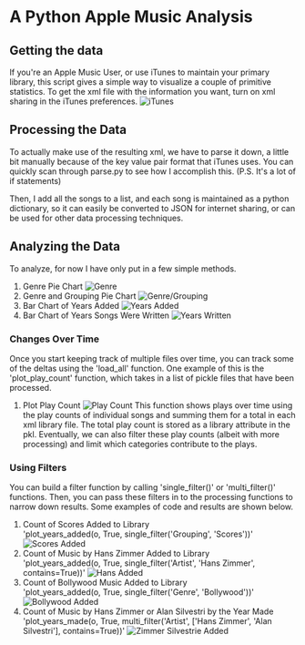 # A Python Apple Music Analysis
## Getting the data
If you're an Apple Music User, or use iTunes to maintain your primary library, this script gives a simple way to visualize a couple of primitive statistics. To get the xml file with the information you want, turn on xml sharing in the iTunes preferences.
![iTunes](./itunes.png "iTunes Preferences")

## Processing the Data
To actually make use of the resulting xml, we have to parse it down, a little bit manually because of the key value pair format that iTunes uses. You can quickly scan through parse.py to see how I accomplish this. (P.S. It's a lot of if statements)

Then, I add all the songs to a list, and each song is maintained as a python dictionary, so it can easily be converted to JSON for internet sharing, or can be used for other data processing techniques.

## Analyzing the Data
To analyze, for now I have only put in a few simple methods.
1) Genre Pie Chart
![Genre](./genre_pie.png "Genres")
2) Genre and Grouping Pie Chart
![Genre/Grouping](./genre_grouping_pie.png "Genres/Grouping")
3) Bar Chart of Years Added
![Years Added](./years_added.png "Years Added")
4) Bar Chart of Years Songs Were Written
![Years Written](./years_made.png "Years Made")

### Changes Over Time
Once you start keeping track of multiple files over time, you can track some of the deltas using the 'load_all' function. One example of this is the 'plot_play_count' function, which takes in a list of pickle files that have been processed.
1) Plot Play Count
![Play Count](./cumulative_play_count.png "Play Count")
This function shows plays over time using the play counts of individual songs and summing them for a total in each xml library file. The total play count is stored as a library attribute in the pkl. Eventually, we can also filter these play counts (albeit with more processing) and limit which categories contribute to the plays.

### Using Filters
You can build a filter function by calling 'single_filter()' or 'multi_filter()' functions. Then, you can pass these filters in to the processing functions to narrow down results.
Some examples of code and results are shown below.
1) Count of Scores Added to Library  
'plot_years_added(o, True, single_filter('Grouping', 'Scores'))'
![Scores Added](./years_added_scores.png "Score Count")
2) Count of Music by Hans Zimmer Added to Library  
'plot_years_added(o, True, single_filter('Artist', 'Hans Zimmer', contains=True))'
![Hans Added](./years_added_hans.png "Hans Count")
3) Count of Bollywood Music Added to Library  
'plot_years_added(o, True, single_filter('Genre', 'Bollywood'))'
![Bollywood Added](./years_added_bollywood.png "Bollywood Count")
4) Count of Music by Hans Zimmer or Alan Silvestri by the Year Made  
'plot_years_made(o, True, multi_filter('Artist', ['Hans Zimmer', 'Alan Silvestri'], contains=True))'
![Zimmer Silvestrie Added](./years_made_zimmer_silvestri.png "Zimmer Silvestri Made")
